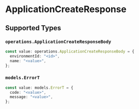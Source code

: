 # ApplicationCreateResponse


## Supported Types

### `operations.ApplicationCreateResponseBody`

```typescript
const value: operations.ApplicationCreateResponseBody = {
  environmentId: "<id>",
  name: "<value>",
};
```

### `models.ErrorT`

```typescript
const value: models.ErrorT = {
  code: "<value>",
  message: "<value>",
};
```

